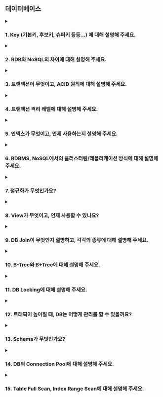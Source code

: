 ## 데이터베이스

<details>
  <summary><h3>1. Key (기본키, 후보키, 슈퍼키 등등...) 에 대해 설명해 주세요.</h3></summary>
<ul>
<li> 기본키는 수정이 가능한가요?</li>
<li> 사실 MySQL의 경우, 기본키를 설정하지 않아도 테이블이 만들어집니다. 어떻게 이게 가능한 걸까요?</li>
<li> 외래키 값은 NULL이 들어올 수 있나요?</li>
<li> 어떤 칼럼의 정의에 UNIQUE 키워드가 붙는다고 가정해 봅시다. 이 칼럼을 활용한 쿼리의 성능은 그렇지 않은 것과 비교해서 어떻게 다를까요?</li>
</ul>
</details>


<details>
  <summary><h3>2. RDB와 NoSQL의 차이에 대해 설명해 주세요.</h3></summary>
<ul>
<li> NoSQL의 강점과, 약점이 무엇인가요?</li>
<li> RDB의 어떠한 특징 때문에 NoSQL에 비해 부하가 많이 걸릴 수 있을까요?</li>
  <li> NoSQL을 활용한 경험이 있나요? 있다면, 왜 RDB를 선택하지 않고 해당 DB를 선택했는지 설명해 주세요.</li>
</ul>
</details>


<details>
  <summary><h3>3. 트랜잭션이 무엇이고, ACID 원칙에 대해 설명해 주세요.</h3></summary>
<ul>
<li> ACID 원칙 중, Durability를 DBMS는 어떻게 보장하나요?</li>
<li> 트랜잭션을 사용해 본 경험이 있나요? 어떤 경우에 사용할 수 있나요?</li>
<li> 읽기에는 트랜잭션을 걸지 않아도 될까요?</li>
</ul>
</details>

<details>
  <summary><h3>4. 트랜잭션 격리 레벨에 대해 설명해 주세요.</h3></summary>
<ul>
  https://www.mongodb.com/docs/manual/core/read-isolation-consistency-recency/
<li> 모든 DBMS가 4개의 레벨을 모두 구현하고 있나요? 그렇지 않다면 그 이유는 무엇일까요?</li>
<li> 만약 MySQL을 사용하고 있다면, (InnoDB 기준) Undo 영역과 Redo 영역에 대해 설명해 주세요.</li>
<li> 그런데, 스토리지 엔진이 정확히 무엇을 하는 건가요?</li>
</ul>
</details>

<details>
  <summary><h3>5. 인덱스가 무엇이고, 언제 사용하는지 설명해 주세요.</h3></summary>
<ul>
<li> 일반적으로 인덱스는 수정이 잦은 테이블에선 사용하지 않기를 권합니다. 왜 그럴까요?</li>
<li> 앞 꼬리질문에 대해, 그렇다면 인덱스에서 사용하지 않겠다고 선택한 값은 위 정책을 그대로 따라가나요?</li>
<li> ORDER BY/GROUP BY 연산의 동작 과정을 인덱스의 존재여부와 연관지어서 설명해 주세요.</li>
<li> 기본키는 인덱스라고 할 수 있을까요? 그렇지 않다면, 인덱스와 기본키는 어떤 차이가 있나요?</li>
<li> 그렇다면 외래키는요?</li>
</ul>
</details>

<details>
  <summary><h3>6. RDBMS, NoSQL에서의 클러스터링/레플리케이션 방식에 대해 설명해 주세요.</h3></summary>
<ul>
  <li>이러한 분산 환경에선, 트랜잭션을 어떻게 관리할 수 있을까요?</li>
  <li>마스터, 슬레이브 데이터 동기화 전 까지의 데이터 정합성을 지키는 방법은 무엇이 있을까요?</li>
  <li>다중 트랜잭션 상황에서의 Deadlock 상황과, 이를 해결하기 위한 방법에 대해 설명해 주세요.</li>
  <li>샤딩 방식은 무엇인가요? 만약 본인이 DB를 분산해서 관리해야 한다면, 레플리케이션 방식과 샤딩 방식 중 어떤 것을 사용할 것 같나요?</li>
</ul>
</details>

<details>
  <summary><h3>7. 정규화가 무엇인가요?</h3></summary>
<ul>
<li> 정규화를 하지 않을 경우, 발생할 수 있는 이상현상에 대해 설명해 주세요.</li>
<li> 각 정규화에 대해, 그 정규화가 진행되기 전/후의 테이블의 변화에 대해 설명해 주세요.</li>
<li> 정규화가 무조건 좋은가요? 그렇지 않다면, 어떤 상황에서 역정규화를 하는게 좋은지 설명해 주세요.</li>
</ul>
</details>

<details>
  <summary><h3>8. View가 무엇이고, 언제 사용할 수 있나요?</h3></summary>
<ul>
<li> 그렇다면, View의 값을 수정해도 실제 테이블에는 반영되지 않나요?</li>
</ul>
</details>

<details>
  <summary><h3>9. DB Join이 무엇인지 설명하고, 각각의 종류에 대해 설명해 주세요.</h3></summary>
<ul>
<li> 사실, JOIN은 상당한 시간이 걸릴 수 있기에 내부적으로 다양한 구현 방식을 사용하고 있습니다. 그 예시에 대해 설명해 주세요.</li>
<li> 그렇다면 입력한 쿼리에서 어떤 구현 방식을 사용하는지는 어떻게 알 수 있나요?</li>
<li> 앞 질문들을 통해 인덱스의 중요성을 알 수 있었는데, 그렇다면 JOIN의 성능도 인덱스의 유무의 영향을 받나요?</li>
</ul>
</details>

<details>
  <summary><h3>10. B-Tree와 B+Tree에 대해 설명해 주세요.</h3></summary>
<ul>
<li> 그렇다면, B+Tree가 B-Tree에 비해 반드시 좋다고 할 수 있을까요? 그렇지 않다면 어떤 단점이 있을까요?</li>
<li> DB에서 RBT를 사용하지 않고, B-Tree/B+Tree를 사용하는 이유가 있을까요?</li>
<li> 오름차순으로 정렬된 인덱스가 있다고 할 때, 내림차순 정렬을 시도할 경우 성능이 어떻게 될까요? B-Tree/B+Tree의 구조를 기반으로 설명해 주세요.</li>
</ul>
</details>

<details>
  <summary><h3>11. DB Locking에 대해 설명해 주세요.</h3></summary>
<ul>
<li> Optimistic Lock/Pessimistic Lock에 대해 설명해 주세요.</li>
</ul>
</details>

<details>
  <summary><h3>12. 트래픽이 높아질 때, DB는 어떻게 관리를 할 수 있을까요?</h3></summary>
<ul>
</ul>
</details>

<details>
  <summary><h3>13. Schema가 무엇인가요?</h3></summary>
<ul>
  <li>Schema의 3계층에 대해 설명해 주세요.</li>
</ul>
</details>

<details>
  <summary><h3>14. DB의 Connection Pool에 대해 설명해 주세요.</h3></summary>
<ul>
  <li>DB와 Client가 Connection을 어떻게 구성하는지 설명해 주세요.</li>
</ul>
</details>

<details>
  <summary><h3>15. Table Full Scan, Index Range Scan에 대해 설명해 주세요.</h3></summary>
<ul>
  <li>가끔은 인덱스를 타는 쿼리임에도 Table Full Scan 방식으로 동작하는 경우가 있습니다. 왜 그럴까요?</li>
</ul>
</details>

